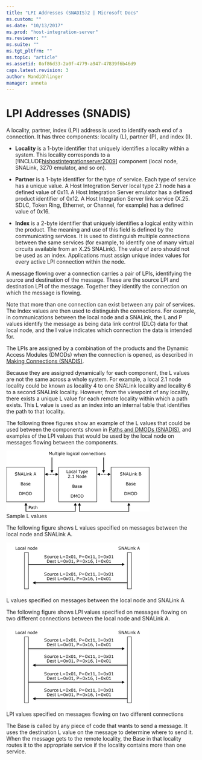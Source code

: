```yaml
---
title: "LPI Addresses (SNADIS)2 | Microsoft Docs"
ms.custom: ""
ms.date: "10/13/2017"
ms.prod: "host-integration-server"
ms.reviewer: ""
ms.suite: ""
ms.tgt_pltfrm: ""
ms.topic: "article"
ms.assetid: 0af86d33-2a0f-4779-a947-47839f6b46d9
caps.latest.revision: 3
author: MandiOhlinger
manager: anneta
---
```

# LPI Addresses (SNADIS)
A locality, partner, index (LPI) address is used to identify each end of a connection. It has three components: locality (L), partner (P), and index (I).  
  
-   **Locality** is a 1-byte identifier that uniquely identifies a locality within a system. This locality corresponds to a [!INCLUDE[hishostintegrationserver2009](../core/includes/hishostintegrationserver2009-md.md)] component (local node, SNALink, 3270 emulator, and so on).  
  
-   **Partner** is a 1-byte identifier for the type of service. Each type of service has a unique value. A Host Integration Server local type 2.1 node has a defined value of 0x11. A Host Integration Server emulator has a defined product identifier of 0x12. A Host Integration Server link service (X.25. SDLC, Token Ring, Ethernet, or Channel, for example) has a defined value of 0x16.  
  
-   **Index** is a 2-byte identifier that uniquely identifies a logical entity within the product. The meaning and use of this field is defined by the communicating services. It is used to distinguish multiple connections between the same services (for example, to identify one of many virtual circuits available from an X.25 SNALink). The value of zero should not be used as an index. Applications must assign unique index values for every active LPI connection within the node.  
  
 A message flowing over a connection carries a pair of LPIs, identifying the source and destination of the message. These are the source LPI and destination LPI of the message. Together they identify the connection on which the message is flowing.  
  
 Note that more than one connection can exist between any pair of services. The Index values are then used to distinguish the connections. For example, in communications between the local node and a SNALink, the L and P values identify the message as being data link control (DLC) data for that local node, and the I value indicates which connection the data is intended for.  
  
 The LPIs are assigned by a combination of the products and the Dynamic Access Modules (DMODs) when the connection is opened, as described in [Making Connections (SNADIS)](../core/making-connections-snadis.md).  
  
 Because they are assigned dynamically for each component, the L values are not the same across a whole system. For example, a local 2.1 node locality could be known as locality 4 to one SNALink locality and locality 6 to a second SNALink locality. However, from the viewpoint of any locality, there exists a unique L value for each remote locality within which a path exists. This L value is used as an index into an internal table that identifies the path to that locality.  
  
 The following three figures show an example of the L values that could be used between the components shown in [Paths and DMODs (SNADIS)](../core/paths-and-dmods-snadis.md), and examples of the LPI values that would be used by the local node on messages flowing between the components.  
  
 ![](../core/media/his-32701d.gif "his_32701d")  
Sample L values  
  
 The following figure shows L values specified on messages between the local node and SNALink A.  
  
 ![](../core/media/dev1g.gif "dev1g")  
L values specified on messages between the local node and SNALink A  
  
 The following figure shows LPI values specified on messages flowing on two different connections between the local node and SNALink A.  
  
 ![](../core/media/dev1h.gif "dev1h")  
LPI values specified on messages flowing on two different connections  
  
 The Base is called by any piece of code that wants to send a message. It uses the destination L value on the message to determine where to send it. When the message gets to the remote locality, the Base in that locality routes it to the appropriate service if the locality contains more than one service.